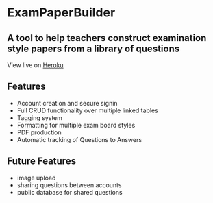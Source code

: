 # ExamPaperBuilder

## A tool to help teachers construct examination style papers from a library of questions

View live on [Heroku](https://exampaperbuilder.herokuapp.com/)

## Features

- Account creation and secure signin
- Full CRUD functionality over multiple linked tables
- Tagging system
- Formatting for multiple exam board styles
- PDF production
- Automatic tracking of Questions to Answers

## Future Features

- image upload
- sharing questions between accounts
- public database for shared questions
